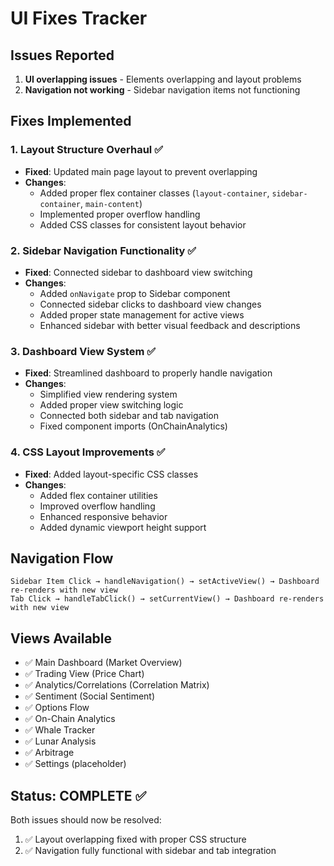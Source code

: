 # UI Fixes Tracker

## Issues Reported
1. **UI overlapping issues** - Elements overlapping and layout problems
2. **Navigation not working** - Sidebar navigation items not functioning

## Fixes Implemented

### 1. Layout Structure Overhaul ✅
- **Fixed**: Updated main page layout to prevent overlapping
- **Changes**: 
  - Added proper flex container classes (`layout-container`, `sidebar-container`, `main-content`)
  - Implemented proper overflow handling
  - Added CSS classes for consistent layout behavior

### 2. Sidebar Navigation Functionality ✅
- **Fixed**: Connected sidebar to dashboard view switching
- **Changes**:
  - Added `onNavigate` prop to Sidebar component
  - Connected sidebar clicks to dashboard view changes
  - Added proper state management for active views
  - Enhanced sidebar with better visual feedback and descriptions

### 3. Dashboard View System ✅ 
- **Fixed**: Streamlined dashboard to properly handle navigation
- **Changes**:
  - Simplified view rendering system
  - Added proper view switching logic
  - Connected both sidebar and tab navigation
  - Fixed component imports (OnChainAnalytics)

### 4. CSS Layout Improvements ✅
- **Fixed**: Added layout-specific CSS classes
- **Changes**:
  - Added flex container utilities
  - Improved overflow handling
  - Enhanced responsive behavior
  - Added dynamic viewport height support

## Navigation Flow
```
Sidebar Item Click → handleNavigation() → setActiveView() → Dashboard re-renders with new view
Tab Click → handleTabClick() → setCurrentView() → Dashboard re-renders with new view
```

## Views Available
- ✅ Main Dashboard (Market Overview)
- ✅ Trading View (Price Chart)
- ✅ Analytics/Correlations (Correlation Matrix)
- ✅ Sentiment (Social Sentiment)
- ✅ Options Flow
- ✅ On-Chain Analytics
- ✅ Whale Tracker
- ✅ Lunar Analysis
- ✅ Arbitrage
- ✅ Settings (placeholder)

## Status: COMPLETE ✅
Both issues should now be resolved:
1. ✅ Layout overlapping fixed with proper CSS structure
2. ✅ Navigation fully functional with sidebar and tab integration 